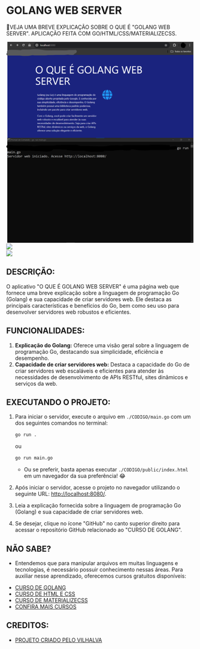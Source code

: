 # GOLANG WEB SERVER
🎈VEJA UMA BREVE EXPLICAÇÃO SOBRE O QUE É "GOLANG WEB SERVER". APLICAÇÃO FEITA COM GO/HTML/CSS/MATERIALIZECSS.

<img src="./IMAGENS/FOTO_1.png" align="center" width="500"> <br>
<img src="./IMAGENS/FOTO_2.png" align="center" width="500"> <br>
<img src="./IMAGENS/FOTO_3.png" align="center" width="500"> <br>
<img src="./IMAGENS/FOTO_4.png" align="center" width="500"> <br>

## DESCRIÇÃO:
O aplicativo "O QUE É GOLANG WEB SERVER" é uma página web que fornece uma breve explicação sobre a linguagem de programação Go (Golang) e sua capacidade de criar servidores web. Ele destaca as principais características e benefícios do Go, bem como seu uso para desenvolver servidores web robustos e eficientes.

## FUNCIONALIDADES:
1. **Explicação do Golang:** Oferece uma visão geral sobre a linguagem de programação Go, destacando sua simplicidade, eficiência e desempenho.
2. **Capacidade de criar servidores web:** Destaca a capacidade do Go de criar servidores web escaláveis e eficientes para atender às necessidades de desenvolvimento de APIs RESTful, sites dinâmicos e serviços da web.

## EXECUTANDO O PROJETO:
1. Para iniciar o servidor, execute o arquivo em `./CODIGO/main.go` com um dos seguintes comandos no terminal:
   ```bash
   go run .
   ```
   ou
   ```bash
   go run main.go
   ```

   - Ou se preferir, basta apenas executar `./CODIGO/public/index.html` em um navegador da sua preferência! 😂

2. Após iniciar o servidor, acesse o projeto no navegador utilizando o seguinte URL: [http://localhost:8080/](http://localhost:8080/).

3. Leia a explicação fornecida sobre a linguagem de programação Go (Golang) e sua capacidade de criar servidores web.

4. Se desejar, clique no ícone "GitHub" no canto superior direito para acessar o repositório GitHub relacionado ao "CURSO DE GOLANG".

## NÃO SABE?
- Entendemos que para manipular arquivos em muitas linguagens e tecnologias, é necessário possuir conhecimento nessas áreas. Para auxiliar nesse aprendizado, oferecemos cursos gratuitos disponíveis:
* [CURSO DE GOLANG](https://github.com/VILHALVA/CURSO-DE-GOLANG)
* [CURSO DE HTML E CSS](https://github.com/VILHALVA/CURSO-DE-HTML-E-CSS)
* [CURSO DE MATERIALIZECSS](https://github.com/VILHALVA/CURSO-DE-MATERIALIZECSS)
* [CONFIRA MAIS CURSOS](https://github.com/VILHALVA?tab=repositories&q=+topic:CURSO)

## CREDITOS:
- [PROJETO CRIADO PELO VILHALVA](https://github.com/VILHALVA)

